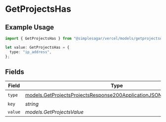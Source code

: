 # GetProjectsHas

## Example Usage

```typescript
import { GetProjectsHas } from "@simplesagar/vercel/models/getprojectsop.js";

let value: GetProjectsHas = {
  type: "ip_address",
};
```

## Fields

| Field                                                                                                                                              | Type                                                                                                                                               | Required                                                                                                                                           | Description                                                                                                                                        |
| -------------------------------------------------------------------------------------------------------------------------------------------------- | -------------------------------------------------------------------------------------------------------------------------------------------------- | -------------------------------------------------------------------------------------------------------------------------------------------------- | -------------------------------------------------------------------------------------------------------------------------------------------------- |
| `type`                                                                                                                                             | [models.GetProjectsProjectsResponse200ApplicationJSONResponseBodyType](../models/getprojectsprojectsresponse200applicationjsonresponsebodytype.md) | :heavy_check_mark:                                                                                                                                 | N/A                                                                                                                                                |
| `key`                                                                                                                                              | *string*                                                                                                                                           | :heavy_minus_sign:                                                                                                                                 | N/A                                                                                                                                                |
| `value`                                                                                                                                            | *models.GetProjectsValue*                                                                                                                          | :heavy_minus_sign:                                                                                                                                 | N/A                                                                                                                                                |